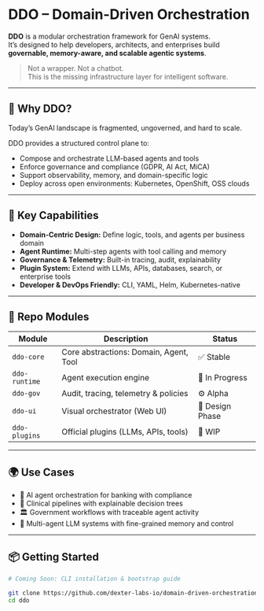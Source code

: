 # DDO – Domain-Driven Orchestration

**DDO** is a modular orchestration framework for GenAI systems.  
It’s designed to help developers, architects, and enterprises build **governable, memory-aware, and scalable agentic systems**.

> Not a wrapper. Not a chatbot.  
> This is the missing infrastructure layer for intelligent software.

---

## 🚀 Why DDO?

Today’s GenAI landscape is fragmented, ungoverned, and hard to scale.

DDO provides a structured control plane to:
- Compose and orchestrate LLM-based agents and tools
- Enforce governance and compliance (GDPR, AI Act, MiCA)
- Support observability, memory, and domain-specific logic
- Deploy across open environments: Kubernetes, OpenShift, OSS clouds

---

## 🔧 Key Capabilities

- **Domain-Centric Design:** Define logic, tools, and agents per business domain
- **Agent Runtime:** Multi-step agents with tool calling and memory
- **Governance & Telemetry:** Built-in tracing, audit, explainability
- **Plugin System:** Extend with LLMs, APIs, databases, search, or enterprise tools
- **Developer & DevOps Friendly:** CLI, YAML, Helm, Kubernetes-native

---

## 🧱 Repo Modules

| Module         | Description                             | Status         |
|----------------|-----------------------------------------|----------------|
| `ddo-core`     | Core abstractions: Domain, Agent, Tool  | ✅ Stable       |
| `ddo-runtime`  | Agent execution engine                  | 🧪 In Progress  |
| `ddo-gov`      | Audit, tracing, telemetry & policies    | ⚙️ Alpha        |
| `ddo-ui`       | Visual orchestrator (Web UI)            | 🧩 Design Phase |
| `ddo-plugins`  | Official plugins (LLMs, APIs, tools)    | 🚧 WIP          |

---

## 🌍 Use Cases

- 🏦 AI agent orchestration for banking with compliance
- 🏥 Clinical pipelines with explainable decision trees
- 🏛️ Government workflows with traceable agent activity
- 🤖 Multi-agent LLM systems with fine-grained memory and control

---

## 📦 Getting Started

```bash
# Coming Soon: CLI installation & bootstrap guide

git clone https://github.com/dexter-labs-io/domain-driven-orchestration-framework.git
cd ddo
